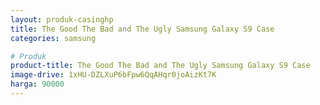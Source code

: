 ```yaml
---
layout: produk-casinghp
title: The Good The Bad and The Ugly Samsung Galaxy S9 Case
categories: samsung

# Produk
product-title: The Good The Bad and The Ugly Samsung Galaxy S9 Case
image-drive: 1xHU-DZLXuP6bFpw6QqAHqr0joAizKt7K
harga: 90000
---
```

